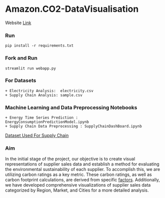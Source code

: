 # Amazon.CO2-DataVisualisation

Website [Link](https://amazon-co2-supply-dashboard.streamlit.app/)

### Run
```pip install -r requirements.txt```

### Fork and Run 
```streamlit run webapp.py```

### For Datasets 
    + Electricity Analysis:  electricity.csv
    + Supply Chain Analysis: sample.csv

### Machine Learning and Data Preprocessing Notebooks
    + Energy Time Series Prediction : EnergyConsumptionPredictionModel.ipynb
    + Supply Chain Data Preprocessing : SupplyChainDashBoard.ipynb
    
[Dataset Used For Supply Chain](https://www.kaggle.com/datasets/shashwatwork/dataco-smart-supply-chain-for-big-data-analysis/data?select=DataCoSupplyChainDataset.csv)

### Aim

In the initial stage of the project, our objective is to create visual representations of supplier sales data and establish a method for evaluating the environmental sustainability of each supplier. To accomplish this, we are utilizing carbon ratings as a key metric. These carbon ratings, as well as carbon footprint calculations, are derived from specific [factors](https://justenergy.com/blog/how-to-calculate-your-carbon-footprint/). Additionally, we have developed comprehensive visualizations of supplier sales data categorized by Region, Market, and Cities for a more detailed analysis.


